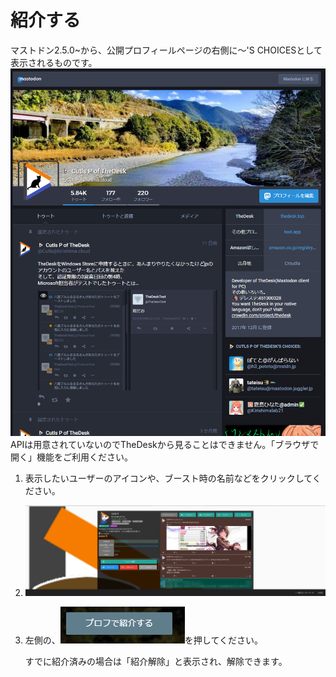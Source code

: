 # 紹介する

マストドン2.5.0~から、公開プロフィールページの右側に～'S CHOICESとして表示されるものです。  
![user25](https://raw.githubusercontent.com/cutls/TheDeskDocs/master/media/user25.png)  
APIは用意されていないのでTheDeskから見ることはできません。「ブラウザで開く」機能をご利用ください。

1. 表示したいユーザーのアイコンや、ブースト時の名前などをクリックしてください。
2. ![user1](https://raw.githubusercontent.com/cutls/TheDeskDocs/master/media/user1.png)
3. 左側の、![user18](https://raw.githubusercontent.com/cutls/TheDeskDocs/master/media/user18.png)を押してください。  

   すでに紹介済みの場合は「紹介解除」と表示され、解除できます。

